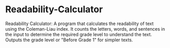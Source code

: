 # Readability-Calculator
Readability Calculator: A program that calculates the readability of text using the Coleman-Liau index. It counts the letters, words, and sentences in the input to determine the required grade level to understand the text. Outputs the grade level or "Before Grade 1" for simpler texts.
